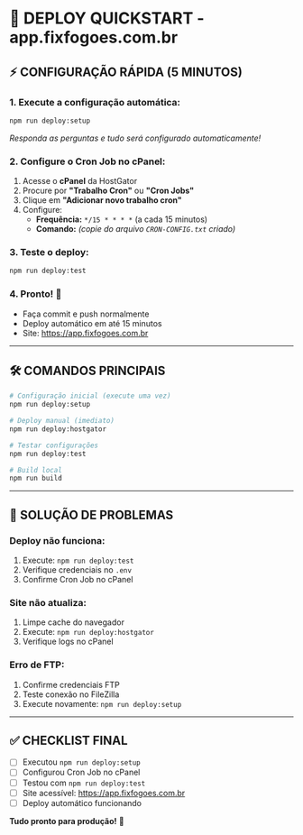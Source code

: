 # 🚀 DEPLOY QUICKSTART - app.fixfogoes.com.br

## ⚡ **CONFIGURAÇÃO RÁPIDA (5 MINUTOS)**

### **1. Execute a configuração automática:**
```bash
npm run deploy:setup
```
*Responda as perguntas e tudo será configurado automaticamente!*

### **2. Configure o Cron Job no cPanel:**
1. Acesse o **cPanel** da HostGator
2. Procure por **"Trabalho Cron"** ou **"Cron Jobs"**
3. Clique em **"Adicionar novo trabalho cron"**
4. Configure:
   - **Frequência:** `*/15 * * * *` (a cada 15 minutos)
   - **Comando:** *(copie do arquivo `CRON-CONFIG.txt` criado)*

### **3. Teste o deploy:**
```bash
npm run deploy:test
```

### **4. Pronto! 🎉**
- Faça commit e push normalmente
- Deploy automático em até 15 minutos
- Site: https://app.fixfogoes.com.br

---

## 🛠️ **COMANDOS PRINCIPAIS**

```bash
# Configuração inicial (execute uma vez)
npm run deploy:setup

# Deploy manual (imediato)
npm run deploy:hostgator

# Testar configurações
npm run deploy:test

# Build local
npm run build
```

---

## 🔧 **SOLUÇÃO DE PROBLEMAS**

### **Deploy não funciona:**
1. Execute: `npm run deploy:test`
2. Verifique credenciais no `.env`
3. Confirme Cron Job no cPanel

### **Site não atualiza:**
1. Limpe cache do navegador
2. Execute: `npm run deploy:hostgator`
3. Verifique logs no cPanel

### **Erro de FTP:**
1. Confirme credenciais FTP
2. Teste conexão no FileZilla
3. Execute novamente: `npm run deploy:setup`

---

## ✅ **CHECKLIST FINAL**

- [ ] Executou `npm run deploy:setup`
- [ ] Configurou Cron Job no cPanel
- [ ] Testou com `npm run deploy:test`
- [ ] Site acessível: https://app.fixfogoes.com.br
- [ ] Deploy automático funcionando

**Tudo pronto para produção!** 🚀
